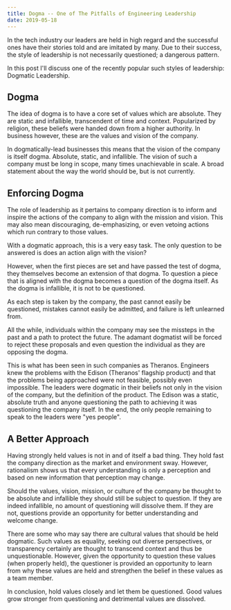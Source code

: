 ```yaml
---
title: Dogma -- One of The Pitfalls of Engineering Leadership
date: 2019-05-18
---
```


In the tech industry our leaders are held in high regard and the successful ones have their stories told and are imitated by many. Due to their success, the style of leadership is not necessarily questioned; a dangerous pattern.

In this post I'll discuss one of the recently popular such styles of leadership: Dogmatic Leadership.

## Dogma

The idea of dogma is to have a core set of values which are absolute. They are static and infallible, transcendent of time and context. Popularized by religion, these beliefs were handed down from a higher authority. In business however, these are the values and vision of the company.

In dogmatically-lead businesses this means that the vision of the company is itself dogma. Absolute, static, and infallible. The vision of such a company must be long in scope, many times unachievable in scale. A broad statement about the way the world should be, but is not currently.

## Enforcing Dogma

The role of leadership as it pertains to company direction is to inform and inspire the actions of the company to align with the mission and vision. This may also mean discouraging, de-emphasizing, or even vetoing actions which run contrary to those values.

With a dogmatic approach, this is a very easy task. The only question to be answered is does an action align with the vision? 

However, when the first pieces are set and have passed the test of dogma, they themselves become an extension of that dogma. To question a piece that is aligned with the dogma becomes a question of the dogma itself. As the dogma is infallible, it is not to be questioned.

As each step is taken by the company, the past cannot easily be questioned, mistakes cannot easily be admitted, and failure is left unlearned from.

All the while, individuals within the company may see the missteps in the past and a path to protect the future. The adamant dogmatist will be forced to reject these proposals and even question the individual as they are opposing the dogma.

This is what has been seen in such companies as Theranos. Engineers knew the problems with the Edison (Theranos' flagship product) and that the problems being approached were not feasible, possibly even impossible. The leaders were dogmatic in their beliefs not only in the vision of the company, but the definition of the product. The Edison was a static, absolute truth and anyone questioning the path to achieving it was questioning the company itself. In the end, the only people remaining to speak to the leaders were "yes people".

## A Better Approach

Having strongly held values is not in and of itself a bad thing. They hold fast the company direction as the market and environment sway. However, rationalism shows us that every understanding is only a perception and based on new information that perception may change.

Should the values, vision, mission, or culture of the company be thought to be absolute and infallible they should still be subject to question. If they are indeed infallible, no amount of questioning will dissolve them. If they are not, questions provide an opportunity for better understanding and welcome change.

There are some who may say there are cultural values that should be held dogmatic. Such values as equality, seeking out diverse perspectives, or transparency certainly are thought to transcend context and thus be unquestionable. However, given the opportunity to question these values (when properly held), the questioner is provided an opportunity to learn from why these values are held and strengthen the belief in these values as a team member.

In conclusion, hold values closely and let them be questioned. Good values grow stronger from questioning and detrimental values are dissolved.

